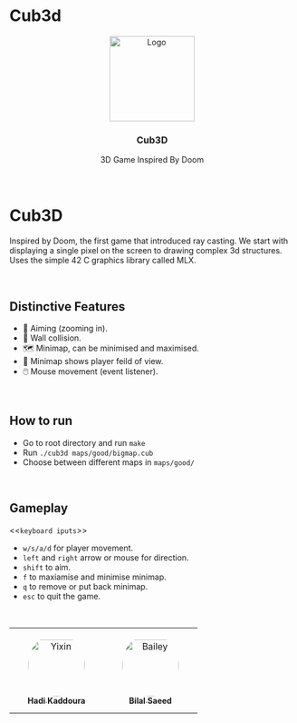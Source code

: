 # Cub3d

<div align="center">
<a href="https://github.com/hadi14250">
    <img src="github_gifs/cub-rounded.gif" alt="Logo" width="150" height="150">
  </a>
  <h3 align="center">Cub3D</h3>
  3D Game Inspired By Doom
  <br>
  <br>
</div>


<br>


# Cub3D

Inspired by Doom, the first game that introduced ray casting. We start with displaying a single pixel on the screen to drawing complex 3d structures. Uses the simple 42 C graphics library called MLX. 

<br>

## Distinctive Features

  - 🎯 Aiming (zooming in).
  - 🧱 Wall collision.
  - 🗺️ Minimap, can be minimised and maximised.
  - 🔎 Minimap shows player feild of view.
  - 🖱️ Mouse movement (event listener).

<br>

## How to run

- Go to root directory and run `make`
- Run `./cub3d maps/good/bigmap.cub`
- Choose between different maps in `maps/good/`

<br>

## Gameplay

<<`keyboard iputs`>>

- `w/s/a/d` for player movement.
- `left` and `right` arrow or mouse for direction.
- `shift` to aim.
- `f` to maxiamise and minimise minimap.
- `q` to remove or put back minimap.
- `esc` to quit the game.

<br>



<!-- ## Usage
```javascript
test
``` -->

<table>

<tr>
    <td align="center" style="word-wrap: break-word; width: 150.0; height: 150.0">
        <a href=https://github.com/hadi14250>
            <img src="https://avatars.githubusercontent.com/u/93770645?v=4" width="100;"  style="border-radius:50%;align-items:center;justify-content:center;overflow:hidden;padding-top:10px" alt=Yixin Shen/>
            <br />
            <sub style="font-size:14px"><b>Hadi Kaddoura</b></sub>
        </a>
    </td>
    <td align="center" style="word-wrap: break-word; width: 150.0; height: 150.0">
        <a href=https://github.com/Onesignature>
            <img src="https://avatars.githubusercontent.com/u/75629555?v=4" width="100;"  style="border-radius:50%;align-items:center;justify-content:center;overflow:hidden;padding-top:10px" alt=Bailey Harrington/>
            <br />
            <sub style="font-size:14px"><b>Bilal Saeed</b></sub>
        </a>
</tr>
</table>